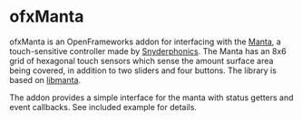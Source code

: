 # ofxManta 

ofxManta is an OpenFrameworks addon for interfacing with the [Manta](http://www.snyderphonics.com/products.htm), a touch-sensitive controller made by [Snyderphonics](http://www.snyderphonics.com/). The Manta has an 8x6 grid of hexagonal touch sensors which sense the amount surface area being covered, in addition to two sliders and four buttons. The library is based on [libmanta](https://github.com/ssfrr/libmanta).

The addon provides a simple interface for the manta with status getters and event callbacks. See included example for details.
